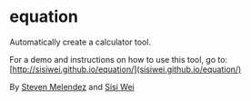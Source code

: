 equation
========

Automatically create a calculator tool.

For a demo and instructions on how to use this tool, go to: [http://sisiwei.github.io/equation/](sisiwei.github.io/equation/)

By [Steven Melendez](https://github.com/smelendez/) and [Sisi Wei](https://github.com/sisiwei/)
